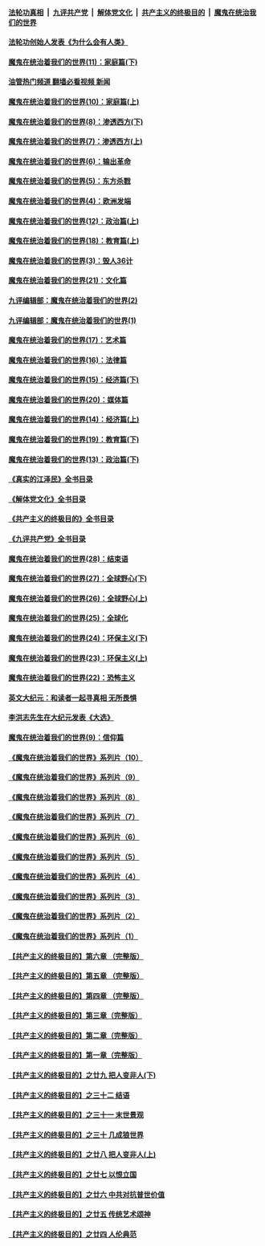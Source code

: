 ####  [法轮功真相](../../../../basic/blob/master/README.md?t=03190811) &nbsp;|&nbsp; [九评共产党](../../../../9ping.md/blob/master/README.md?t=03190811) &nbsp;|&nbsp; [解体党文化](../../../../jtdwh.md/blob/master/README.md?t=03190811)  &nbsp;|&nbsp; [共产主义的终极目的](../../../../gczydzjmd.md/blob/master/README.md?t=03190811) &nbsp;|&nbsp; [魔鬼在统治我们的世界](../../../../mgztzwmdsj.md/blob/master/README.md?t=03190811) 

#### [法轮功创始人发表《为什么会有人类》](../pages/nsc422/n13912117.md?t=03190811) 

#### [魔鬼在统治着我们的世界(11)：家庭篇(下)](../pages/nsc422/n10440961.md?t=03190811) 

#### [油管热门频道 翻墙必看视频 新闻](http://129.146.143.75:81/youtube.html?03190811)

#### [魔鬼在统治着我们的世界(10)：家庭篇(上)](../pages/nsc422/n10435448.md?t=03190811) 

#### [魔鬼在统治着我们的世界(8)：渗透西方(下)](../pages/nsc422/n10429603.md?t=03190811) 

#### [魔鬼在统治着我们的世界(7)：渗透西方(上)](../pages/nsc422/n10426013.md?t=03190811) 

#### [魔鬼在统治着我们的世界(6)：输出革命](../pages/nsc422/n10421536.md?t=03190811) 

#### [魔鬼在统治着我们的世界(5)：东方杀戮](../pages/nsc422/n10417707.md?t=03190811) 

#### [魔鬼在统治着我们的世界(4)：欧洲发端](../pages/nsc422/n10414890.md?t=03190811) 

#### [魔鬼在统治着我们的世界(12)：政治篇(上)](../pages/nsc422/n10444576.md?t=03190811) 

#### [魔鬼在统治着我们的世界(18)：教育篇(上)](../pages/nsc422/n10526970.md?t=03190811) 

#### [魔鬼在统治着我们的世界(3)：毁人36计](../pages/nsc422/n10411583.md?t=03190811) 

#### [魔鬼在统治着我们的世界(21)：文化篇](../pages/nsc422/n10597706.md?t=03190811) 

#### [九评编辑部：魔鬼在统治着我们的世界(2)](../pages/nsc422/n10410036.md?t=03190811) 

#### [九评编辑部：魔鬼在统治着我们的世界(1)](../pages/nsc422/n10406825.md?t=03190811) 

#### [魔鬼在统治着我们的世界(17)：艺术篇](../pages/nsc422/n10499093.md?t=03190811) 

#### [魔鬼在统治着我们的世界(16)：法律篇](../pages/nsc422/n10485969.md?t=03190811) 

#### [魔鬼在统治着我们的世界(15)：经济篇(下)](../pages/nsc422/n10469975.md?t=03190811) 

#### [魔鬼在统治着我们的世界(20)：媒体篇](../pages/nsc422/n10586579.md?t=03190811) 

#### [魔鬼在统治着我们的世界(14)：经济篇(上)](../pages/nsc422/n10457370.md?t=03190811) 

#### [魔鬼在统治着我们的世界(19)：教育篇(下)](../pages/nsc422/n10564808.md?t=03190811) 

#### [魔鬼在统治着我们的世界(13)：政治篇(下)](../pages/nsc422/n10448270.md?t=03190811) 

#### [《真实的江泽民》全书目录](../pages/nsc422/n13721399.md?t=03190811) 

#### [《解体党文化》全书目录](../pages/nsc422/n13721157.md?t=03190811) 

#### [《共产主义的终极目的》全书目录](../pages/nsc422/n13721048.md?t=03190811) 

#### [《九评共产党》全书目录](../pages/nsc422/n13708085.md?t=03190811) 

#### [魔鬼在统治着我们的世界(28)：结束语](../pages/nsc422/n10936246.md?t=03190811) 

#### [魔鬼在统治着我们的世界(27)：全球野心(下)](../pages/nsc422/n10928319.md?t=03190811) 

#### [魔鬼在统治着我们的世界(26)：全球野心(上)](../pages/nsc422/n10900318.md?t=03190811) 

#### [魔鬼在统治着我们的世界(25)：全球化](../pages/nsc422/n10788205.md?t=03190811) 

#### [魔鬼在统治着我们的世界(24)：环保主义(下)](../pages/nsc422/n10695307.md?t=03190811) 

#### [魔鬼在统治着我们的世界(23)：环保主义(上)](../pages/nsc422/n10688613.md?t=03190811) 

#### [魔鬼在统治着我们的世界(22)：恐怖主义](../pages/nsc422/n10614727.md?t=03190811) 

#### [英文大纪元：和读者一起寻真相 无所畏惧](../pages/nsc422/n12542027.md?t=03190811) 

#### [李洪志先生在大纪元发表《大选》](../pages/nsc422/n12534746.md?t=03190811) 

#### [魔鬼在统治着我们的世界(9)：信仰篇](../pages/nsc422/n10432159.md?t=03190811) 

#### [《魔鬼在统治着我们的世界》系列片（10）](../pages/nsc422/n12292670.md?t=03190811) 

#### [《魔鬼在统治着我们的世界》系列片（9）](../pages/nsc422/n12290859.md?t=03190811) 

#### [《魔鬼在统治着我们的世界》系列片（8）](../pages/nsc422/n12287445.md?t=03190811) 

#### [《魔鬼在统治着我们的世界》系列片（7）](../pages/nsc422/n12283425.md?t=03190811) 

#### [《魔鬼在统治着我们的世界》系列片（6）](../pages/nsc422/n12282314.md?t=03190811) 

#### [《魔鬼在统治着我们的世界》系列片（5）](../pages/nsc422/n12281419.md?t=03190811) 

#### [《魔鬼在统治着我们的世界》系列片（4）](../pages/nsc422/n12274024.md?t=03190811) 

#### [《魔鬼在统治着我们的世界》系列片（3）](../pages/nsc422/n12271322.md?t=03190811) 

#### [《魔鬼在统治着我们的世界》系列片（2）](../pages/nsc422/n12269049.md?t=03190811) 

#### [《魔鬼在统治着我们的世界》系列片（1）](../pages/nsc422/n12267575.md?t=03190811) 

#### [【共产主义的终极目的】第六章 （完整版）](../pages/nsc422/n11428913.md?t=03190811) 

#### [【共产主义的终极目的】第五章 （完整版）](../pages/nsc422/n11428912.md?t=03190811) 

#### [【共产主义的终极目的】第四章 （完整版）](../pages/nsc422/n11428907.md?t=03190811) 

#### [【共产主义的终极目的】第三章（完整版）](../pages/nsc422/n11428848.md?t=03190811) 

#### [【共产主义的终极目的】第二章（完整版）](../pages/nsc422/n11428831.md?t=03190811) 

#### [【共产主义的终极目的】第一章（完整版）](../pages/nsc422/n11417651.md?t=03190811) 

#### [【共产主义的终极目的】之廿九 把人变非人(下)](../pages/nsc422/n11344140.md?t=03190811) 

#### [【共产主义的终极目的】之三十二 结语](../pages/nsc422/n11360535.md?t=03190811) 

#### [【共产主义的终极目的】之三十一 末世景观](../pages/nsc422/n11351129.md?t=03190811) 

#### [【共产主义的终极目的】之三十 几成狼世界](../pages/nsc422/n11348280.md?t=03190811) 

#### [【共产主义的终极目的】之廿八 把人变非人(上)](../pages/nsc422/n11340492.md?t=03190811) 

#### [【共产主义的终极目的】之廿七 以恨立国](../pages/nsc422/n11336944.md?t=03190811) 

#### [【共产主义的终极目的】之廿六 中共对抗普世价值](../pages/nsc422/n11324785.md?t=03190811) 

#### [【共产主义的终极目的】之廿五 传统艺术颂神](../pages/nsc422/n11296396.md?t=03190811) 

#### [【共产主义的终极目的】之廿四 人伦典范](../pages/nsc422/n11296397.md?t=03190811) 

<img src='http://gfw-breaker.win/goodnews/indexes/nsc422.md' width='0px' height='0px'/>
